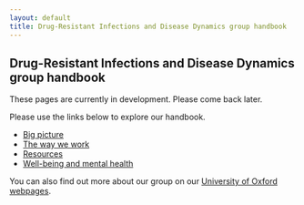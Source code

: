 ```yaml
---
layout: default
title: Drug-Resistant Infections and Disease Dynamics group handbook
---
```


## Drug-Resistant Infections and Disease Dynamics group handbook

These pages are currently in development. Please come back later.

Please use the links below to explore our handbook. 

* [Big picture](bigpicture)
* [The way we work](waywework) 
* [Resources](resources)
* [Well-being and mental health](wellbeing)

You can also find out more about our group on our [University of Oxford webpages](https://www.cghr.ox.ac.uk/research/drug-resistant-infections-and-disease-dynamics-group).

